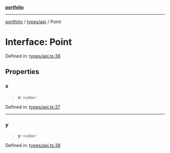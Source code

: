 [**portfolio**](../../../README.md)

***

[portfolio](../../../modules.md) / [types/api](../README.md) / Point

# Interface: Point

Defined in: [types/api.ts:36](https://github.com/tnorlund/Portfolio/blob/cc206c5df3162a75b937f6ac52fc6b86ed47a166/portfolio/types/api.ts#L36)

## Properties

### x

> **x**: `number`

Defined in: [types/api.ts:37](https://github.com/tnorlund/Portfolio/blob/cc206c5df3162a75b937f6ac52fc6b86ed47a166/portfolio/types/api.ts#L37)

***

### y

> **y**: `number`

Defined in: [types/api.ts:38](https://github.com/tnorlund/Portfolio/blob/cc206c5df3162a75b937f6ac52fc6b86ed47a166/portfolio/types/api.ts#L38)
